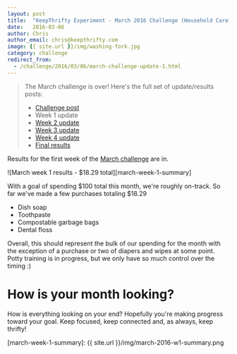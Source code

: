 ```yaml
---
layout: post
title:  "KeepThrifty Experiment - March 2016 Challenge (Household Care) - Week 1 Results"
date:   2016-03-06
author: Chris
author_email: chris@keepthrifty.com
image: {{ site.url }}/img/washing-fork.jpg
category: challenge
redirect_from:
  - /challenge/2016/03/06/march-challenge-update-1.html
---
```


> The March challenge is over! Here's the full set of update/results posts:
>
>   - [Challenge post][challenge-post]
>   - Week 1 update
>   - [Week 2 update][week-2-update]
>   - [Week 3 update][week-3-update]
>   - [Week 4 update][week-4-update]
>   - [Final results][final-results]


Results for the first week of the [March challenge][march-challenge-post] are in.

![March week 1 results - $18.29 total][march-week-1-summary]

With a goal of spending $100 total this month, we're roughly on-track.  So far we've made a few purchases totaling $18.29

* Dish soap
* Toothpaste
* Compostable garbage bags
* Dental floss

Overall, this should represent the bulk of our spending for the month with the exception of a purchase or two of diapers and wipes at some point. Potty training is in progress, but we only have so much control over the timing :)

# How is your month looking? #

How is everything looking on your end? Hopefully you're making progress toward your goal. Keep focused, keep connected and, as always, keep thrifty!

[march-challenge-post]: /challenge/2016-03-household-care/

[march-week-1-summary]: {{ site.url }}/img/march-2016-w1-summary.png

[challenge-post]: /challenges/2016-03-household-care/
[week-1-update]: /challenges/2016-03-household-care/update-1.html
[week-2-update]: /challenges/2016-03-household-care/update-2.html
[week-3-update]: /challenges/2016-03-household-care/update-3.html
[week-4-update]: /challenges/2016-03-household-care/update-4.html
[final-results]: /challenges/2016-03-household-care/update-5.html
